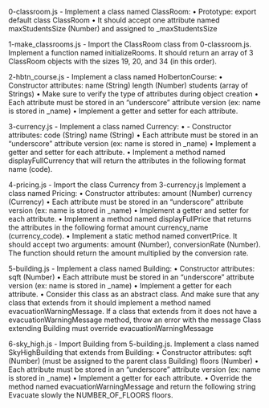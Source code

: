0-classroom.js - Implement a class named ClassRoom:
    • Prototype: export default class ClassRoom
    • It should accept one attribute named maxStudentsSize (Number) and assigned to _maxStudentsSize

1-make_classrooms.js - Import the ClassRoom class from 0-classroom.js.
Implement a function named initializeRooms. It should return an array of 3 ClassRoom objects with the sizes 19, 20, and 34 (in this order).

2-hbtn_course.js - Implement a class named HolbertonCourse:
    • Constructor attributes:
        name (String)
        length (Number)
        students (array of Strings)
    • Make sure to verify the type of attributes during object creation
    • Each attribute must be stored in an “underscore” attribute version (ex: name is stored in _name)
    • Implement a getter and setter for each attribute.

3-currency.js - Implement a class named Currency:
    • - Constructor attributes:
        code (String)
        name (String)
    • Each attribute must be stored in an “underscore” attribute version (ex: name is stored in _name)
    • Implement a getter and setter for each attribute.
    • Implement a method named displayFullCurrency that will return the attributes in the following format name (code).

4-pricing.js - Import the class Currency from 3-currency.js
Implement a class named Pricing:
    • Constructor attributes:
        amount (Number)
        currency (Currency)
    • Each attribute must be stored in an “underscore” attribute version (ex: name is stored in _name)
    • Implement a getter and setter for each attribute.
    • Implement a method named displayFullPrice that returns the attributes in the following format amount currency_name (currency_code).
    • Implement a static method named convertPrice. It should accept two arguments: amount (Number), conversionRate (Number). The function should return the amount multiplied by the conversion rate.

5-building.js - Implement a class named Building:
    • Constructor attributes:
        sqft (Number)
    • Each attribute must be stored in an “underscore” attribute version (ex: name is stored in _name)
    • Implement a getter for each attribute.
    • Consider this class as an abstract class. And make sure that any class that extends from it should implement a method named evacuationWarningMessage.
        If a class that extends from it does not have a evacuationWarningMessage method, throw an error with the message Class extending Building must override evacuationWarningMessage

6-sky_high.js - Import Building from 5-building.js.
Implement a class named SkyHighBuilding that extends from Building:
    • Constructor attributes:
        sqft (Number) (must be assigned to the parent class Building)
        floors (Number)
    • Each attribute must be stored in an “underscore” attribute version (ex: name is stored in _name)
    • Implement a getter for each attribute.
    • Override the method named evacuationWarningMessage and return the following string Evacuate slowly the NUMBER_OF_FLOORS floors.

